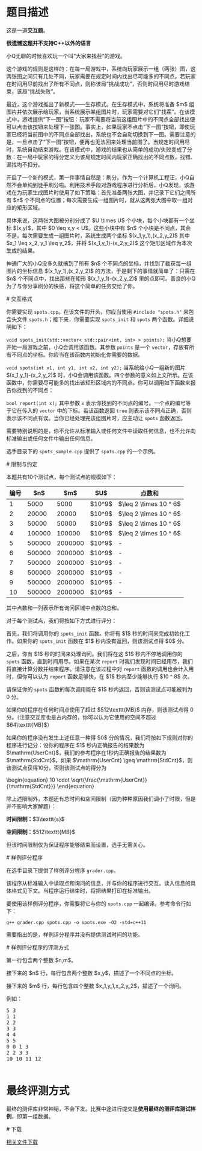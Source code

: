 # 题目描述

<p>这是一道<strong>交互题</strong>。</p>
<p><strong>很遗憾这题并不支持C++以外的语言</strong></p>
<p>小Q无聊的时候喜欢玩一个叫“大家来找茬”的游戏。</p>
<p>这个游戏的规则是这样的：在每一局游戏中，系统向玩家展示一组（两张）图，这两张图之间只有几处不同，玩家需要在规定时间内找出尽可能多的不同点。若玩家在时间用尽前找出了所有不同点，则称该局“挑战成功”，否则时间用尽时游戏结束，该局“挑战失败”。</p>
<p>最近，这个游戏推出了新模式——生存模式。在生存模式中，系统将准备 $m$ 组图片并依次展示给玩家，当系统展示某组图片时，玩家需要对它们“找茬”。在该模式中，游戏提供“下一图”按钮：玩家不需要将当前这组图片中的不同点全部找出便可以点击该按钮来处理下一张图。事实上，如果玩家不点击“下一图”按钮，即使玩家已经将当前图中的不同点全部找出，系统也不会自动切换到下一图。需要注意的是，一旦点击了“下一图”按钮，便再也无法回来处理当前图了。当规定时间用尽时，系统自动结束游戏。在该模式中，游戏的结果也从简单的成功/失败变成了分数：在一局中玩家的得分定义为该局规定时间内玩家正确找出的不同点数，找错、漏找均不扣分。</p>
<p>开启了一个新的模式，第一件事情自然是：刷分。作为一个计算机工程汪，小Q自然不会单纯到徒手刷分啦。利用技术手段对游戏程序进行分析后，小Q发现，该游戏在为玩家生成图片时使用了如下策略：首先准备两张大图，并记录下它们之间所有 $n$ 个不同点的位置；每次需要生成一组图片时，就从这两张大图中取一组对应的矩形区域。</p>
<p>具体来说，这两张大图被分别分成了 $U \times U$ 个小块，每个小块都有一个坐标 $(x,y)$，其中 $0 \leq x,y &lt; U$。这些小块中有 $n$ 个小块是不同点，其余不是。每次需要生成一组图片时，系统生成两个坐标 $(x_1,y_1),(x_2,y_2)$ 其中 $x_1 \leq x_2, y_1 \leq y_2$，并将 $(x_1,y_1)-(x_2,y_2)$ 这个矩形区域作为本次生成的结果。</p>
<p>神通广大的小Q没多久就搞到了所有 $n$ 个不同点的坐标，并找到了截获每一组图片的坐标信息 $(x_1,y_1),(x_2,y_2)$ 的方法，于是剩下的事情就简单了：只需在 $n$ 个不同点中，找出那些在矩形 $(x_1,y_1)-(x_2,y_2)$ 里的点即可。善良的小Q为了与你分享刷分的快感，将这个简单的任务交给了你。</p>
# 交互格式


<p>你需要实现 <code>spots.cpp</code>。在该文件的开头，你应当使用 <code>#include &#34;spots.h&#34;</code> 来包含头文件 <code>spots.h</code>；接下来，你需要实现 <code>spots_init</code> 和 <code>spots</code> 两个函数。详细说明如下：</p>
<p><code>void spots_init(std::vector&lt; std::pair&lt;int, int&gt; &gt; points);</code>
当小Q想要开始一局游戏之前，小Q会调用该函数。其参数 <code>points</code> 是一个 <code>vector</code>，存放有所有不同点的坐标。你应当在该函数内初始化你需要的数据。</p>
<p><code>void spots(int x1, int y1, int x2, int y2);</code>
当系统给小Q一组新的图片 $(x_1,y_1)-(x_2,y_2)$ 时，小Q会调用该函数。四个参数的意义如上文所示。在该函数中，你需要尽可能多的找出该矩形区域内的不同点。你可以调用如下函数来报告你找到的不同点：</p>
<p><code>bool report(int x);</code>
其中参数 <code>x</code> 表示你找到的不同点的编号。一个点的编号等于它在传入的 <code>vector</code> 中的下标。若该函数返回 <code>true</code> 则表示该不同点正确，否则表示该不同点有误。当你已经处理完该组图片时，应主动让 <code>spots</code> 函数返回。</p>
<p>需要特别说明的是，你不允许从标准输入或任何文件中读取任何信息，也不允许向标准输出或任何文件中输出任何信息。</p>
<p>选手目录下的 <code>spots_sample.cpp</code> 提供了 <code>spots.cpp</code> 的一个示例。</p>
# 限制与约定


<p>本题共有10个测试点，每个测试点的规模如下：</p>
<table class="table table-bordered"><thead><tr><th>编号</th>
<th>$n$</th>
<th>$m$</th>
<th>$U$</th>
<th>点数和</th>
</tr></thead><tbody><tr><td>1</td>
<td>5000</td>
<td>5000</td>
<td>$10^9$</td>
<td>$\leq 2 \times 10 ^ 6$</td>
</tr><tr><td>2</td>
<td>20000</td>
<td>20000</td>
<td>$10^9$</td>
<td>$\leq 2 \times 10 ^ 6$</td>
</tr><tr><td>3</td>
<td>50000</td>
<td>50000</td>
<td>$10^9$</td>
<td>$\leq 2 \times 10 ^ 6$</td>
</tr><tr><td>4</td>
<td>100000</td>
<td>100000</td>
<td>$10^9$</td>
<td>$\leq 2 \times 10 ^ 6$</td>
</tr><tr><td>5</td>
<td>500000</td>
<td>2000000</td>
<td>$10^9$</td>
<td>-</td>
</tr><tr><td>6</td>
<td>500000</td>
<td>2000000</td>
<td>$10^9$</td>
<td>-</td>
</tr><tr><td>7</td>
<td>500000</td>
<td>2000000</td>
<td>$10^9$</td>
<td>-</td>
</tr><tr><td>8</td>
<td>500000</td>
<td>2000000</td>
<td>$10^9$</td>
<td>-</td>
</tr><tr><td>9</td>
<td>500000</td>
<td>2000000</td>
<td>$10^9$</td>
<td>-</td>
</tr><tr><td>10</td>
<td>500000</td>
<td>2000000</td>
<td>$10^9$</td>
<td>-</td>
</tr></tbody></table><p>其中点数和一列表示所有询问区域中点数的总和。</p>
<p>对于每个测试点，我们将按如下方式进行评分：</p>
<p>首先，我们将调用你的 <code>spots_init</code> 函数。你将有 $1$ 秒的时间来完成初始化工作。如果你的 <code>spots_init</code> 函数在 $1$ 秒内没有返回，则该测试点得 $0$ 分。</p>
<p>之后，你有 $1$ 秒的时间来处理询问。我们将在这 $1$ 秒内不停地调用你的 <code>spots</code> 函数，直到时间用尽。如果在某次 <code>report</code> 时我们发现时间已经用尽，我们将直接计算分数并结束程序。请注意在该过程中对 <code>report</code> 函数的调用也会计入用时，但你可以认为 <code>report</code> 函数足够快，在 $1$ 秒内至少能够执行 $10 ^ 8$ 次。</p>
<p>请保证你的 <code>spots</code> 函数的每次调用能在 $1$ 秒内返回，否则该测试点可能被判为 0 分。</p>
<p>如果你的程序在任何时间点使用了超过 $512\texttt{MB}$ 内存，则该测试点得 0 分。（注意交互库也是占内存的，你可以认为它使用的空间不超过$64\texttt{MB}$）</p>
<p>如果你的程序没有发生上述任意一种得 $0$ 分的情况，我们将按如下规则对你的程序进行记分：设你的程序在 $1$ 秒内正确报告的结果数为 $\mathrm{UserCnt}$，我们的参考程序在1秒内正确报告的结果数为 $\mathrm{StdCnt}$，如果 $\mathrm{UserCnt} \geq \mathrm{StdCnt}$，则该测试点获得10分，否则该测试点的得分为</p>
<p>\begin{equation}
10 \cdot \sqrt{\frac{\mathrm{UserCnt}}{\mathrm{StdCnt}}}
\end{equation}</p>
<p>除上述限制外，本题还有总时间和空间限制（因为种种原因我们调小了时限，但是并不影响大家解题）：</p>
<p><strong>时间限制：</strong>$3\texttt{s}$</p>
<p><strong>空间限制：</strong>$512\texttt{MB}$</p>
<p>但该时间限制仅为保证程序能够结束而设置，选手无需关心。</p>
# 样例评分程序


<p>在选手目录下提供了样例评分程序 <code>grader.cpp</code>。</p>
<p>该程序从标准输入中读取点和询问的信息，并与你的程序进行交互。读入信息的具体格式见下文。当程序运行结束时，将把结果打印在标准输出。</p>
<p>要使用该样例评分程序，你需要将它与你的 <code>spots.cpp</code> 一起编译。参考命令行如下：</p>
<p><code>g++ grader.cpp spots.cpp -o spots.exe -O2 -std=c++11</code></p>
<p>需要指出的是，样例评分程序并没有提供测试时间的功能。</p>
# 样例评分程序的评测方式


<p>第一行包含两个整数 $n,m$。</p>
<p>接下来的 $n$ 行，每行包含两个整数 $x,y$，描述了一个不同点的坐标。</p>
<p>接下来的 $m$ 行，每行包含四个整数 $x_1,y_1,x_2,y_2$，描述了一个询问。</p>
<p>例如：</p>
<pre>5 3
1 1
2 2
3 3
4 4
5 5
0 0 1 3
2 2 3 3
10 10 11 12

</pre>

# 最终评测方式


<p>最终的测评库非常神秘，不会下发。比赛中途进行提交是<strong>使用最终的测评库测试样例</strong>，即第一组数据。</p>
# 下载


<p><a href="/download.php?type=problem&amp;id=157">相关文件下载</a></p>
